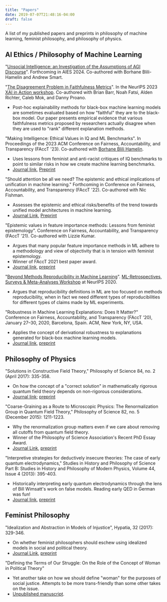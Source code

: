 ```yaml
---
title: "Papers"
date: 2019-07-07T21:48:16-04:00
draft: false
---
```


A list of my published papers and preprints in philosophy of machine learning, feminist philosophy, and philosophy of physics. 

## AI Ethics / Philosophy of Machine Learning

"[Unsocial Intelligence: an Investigation of the Assumptions of AGI Discourse](https://arxiv.org/abs/2401.13142)". Forthcoming in AIES 2024. Co-authored with Borhane Blili-Hamelin and Andrew Smart.

"[The Disagreement Problem in Faithfulness Metrics](https://openreview.net/forum?id=KPtW2SU0my)". In the NeurIPS 2023 [XAI in Action workshop](https://xai-in-action.github.io). Co-authored with Brian Barr, Noah Fatsi, Alden Richter, Caleb Mok, and Danny Proano.

- Post-hoc explainability methods for black-box machine learning models are sometimes evaluated based on how "faithful" they are to the black-box model. Our paper presents empirical evidence that various faithfulness metrics proposed by researchers actually disagree when they are used to "rank" different explanation methods.

"Making Intelligence: Ethical Values in IQ and ML Benchmarks". In Proceedings of the 2023 ACM Conference on Fairness, Accountability, and Transparency (FAccT '23). Co-authored with [Borhane Blili Hamelin](https://borhane.xyz).

- Uses lessons from feminist and anti-racist critiques of IQ benchmarks to point to similar risks in how we create machine learning benchmarks.
- [Journal link](https://dl.acm.org/doi/10.1145/3593013.3593996), [Preprint](https://arxiv.org/abs/2209.00692v4)

"Should attention be all we need? The epistemic and ethical implications of unification in machine learning." Forthcoming in Conference on Fairness, Accountability, and Transparency (FAccT '22). Co-authored with Nic Fishman.

- Assesses the epistemic and ethical risks/benefits of the trend towards unified model architectures in machine learning.
- [Journal Link](https://dl.acm.org/doi/abs/10.1145/3531146.3533206), [Preprint](https://arxiv.org/abs/2205.08377)

"Epistemic values in feature importance methods: Lessons from feminist epistemology". Conference on Fairness, Accountability, and Transparency (FAccT '21). Co-authored with Lizzie Kumar.

- Argues that many popular feature importance methods in ML adhere to a methodology and view of objectivity that is in tension with feminist epistemology.
- Winner of FAccT 2021 best paper award.
- [Journal link](https://dl.acm.org/doi/10.1145/3442188.3445943), [preprint](https://arxiv.org/abs/2101.12737)

"[Beyond Methods Reproducibility in Machine Learning](https://ml-retrospectives.github.io/neurips2020/camera_ready/13.pdf)".  [ML-Retrospectives, Surveys & Meta-Analyses Workshop](https://ml-retrospectives.github.io/) at NeurIPS 2020.

- Argues that reproducibility definitions in ML are too focused on methods reproducibility, when in fact we need different types of reproducibilities for different types of claims made by ML experiments.

"Robustness in Machine Learning Explanations: Does It Matter?" Conference on Fairness, Accountability, and Transparency (FAccT ’20), January 27–30, 2020, Barcelona, Spain. ACM, New York, NY, USA. 

- Applies the concept of derivational robustness to explanations generated for black-box machine learning models.
- [Journal link](https://dl.acm.org/doi/abs/10.1145/3351095.3372836), [preprint](http://philsci-archive.pitt.edu/16734/)

## Philosophy of Physics

"Solutions in Constructive Field Theory," Philosophy of Science 84, no. 2 (April 2017): 335-358.

- On how the concept of a "correct solution" in mathematically rigorous quantum field theory depends on non-rigorous considerations.
- [Journal link](https://www.journals.uchicago.edu/doi/abs/10.1086/690722); [preprint](http://philsci-archive.pitt.edu/12281/)

"Coarse-Graining as a Route to Microscopic Physics: The Renormalization Group in Quantum Field Theory," Philosophy of Science 82, no. 5 (December 2015): 1211-1223.

- Why the renormalization group matters even if we care about removing all cutoffs from quantum field theory.
- Winner of the Philosophy of Science Association's Recent PhD Essay Award.
- [Journal Link](https://www.journals.uchicago.edu/doi/abs/10.1086/684085), [preprint](http://philsci-archive.pitt.edu/12268/)

"Interpretive strategies for deductively insecure theories: The case of early quantum electrodynamics,"
Studies in History and Philosophy of Science Part B: Studies in History and Philosophy of Modern Physics,
Volume 44, Issue 4 (2013): 395-403.

- Historically interpreting early quantum electrodynamics through the lens of Bill Wimsatt's work on false models. Reading early QED in German was fun!
- [Journal link](https://www.sciencedirect.com/science/article/pii/S1355219813000701), [preprint](https://www.dropbox.com/s/tvidvhtfddkcqaa/preprint-website.pdf?dl=0)

## Feminist Philosophy

"Idealization and Abstraction in Models of Injustice", Hypatia, 32 (2017): 329-346. 

- On whether feminist philosophers should eschew using idealized models in social and political theory.
- [Journal Link](https://onlinelibrary.wiley.com/action/showCitFormats?doi=10.1111%2Fhypa.12317), [preprint](https://www.dropbox.com/s/yqlt8wsn9ko4bne/preprint-v4-ideal-theory.pdf?dl=0)

"Defining the Terms of Our Struggle: On the Role of the Concept of Woman in Political Theory"

- Yet another take on how we should define "woman" for the purposes of social justice. Attempts to be more trans-friendly than some other takes on the issue.
- [Unpublished manuscript](https://www.dropbox.com/s/f3my0ti1jbvwk19/vspc_woman-project.pdf?dl=0).